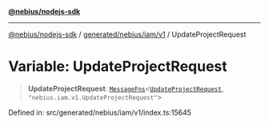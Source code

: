 [**@nebius/nodejs-sdk**](../../../../../README.md)

***

[@nebius/nodejs-sdk](../../../../../README.md) / [generated/nebius/iam/v1](../README.md) / UpdateProjectRequest

# Variable: UpdateProjectRequest

> **UpdateProjectRequest**: [`MessageFns`](../../../../../runtime/protos/core/interfaces/MessageFns.md)\<[`UpdateProjectRequest`](../interfaces/UpdateProjectRequest.md), `"nebius.iam.v1.UpdateProjectRequest"`\>

Defined in: src/generated/nebius/iam/v1/index.ts:15645
